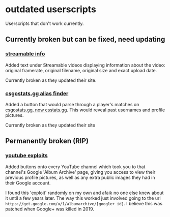 # outdated userscripts

Userscripts that don't work currently.

## Currently broken but can be fixed, need updating

### [streamable info](./streamable%20info.user.js)

Added text under Streamable videos displaying information about the video: original framerate, original filename, original size and exact upload date.

Currently broken as they updated their site.

### [csgostats.gg alias finder](./csgostats.gg%20alias%20finder.user.js)

Added a button that would parse through a player's matches on [csgostats.gg, now csstats.gg](https://csstats.gg/). This would reveal past usernames and profile pictures.

Currently broken as they updated their site

## Permanently broken (RIP)

### [youtube exploits](./youtube%20exploits.user.js)

Added buttons onto every YouTube channel which took you to that channel's Google 'Album Archive' page, giving you access to view their previous profile pictures, as well as any extra public images they had in their Google account.

I found this 'exploit' randomly on my own and afaik no one else knew about it until a few years later. The way this worked just involved going to the url `https://get.google.com/u/1/albumarchive/[google+ id]`. I believe this was patched when Google+ was killed in 2019.

